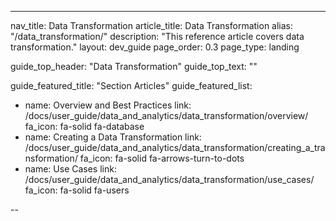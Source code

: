 ---
nav_title: Data Transformation
article_title: Data Transformation
alias: "/data_transformation/"
description: "This reference article covers data transformation."
layout: dev_guide
page_order: 0.3
page_type: landing

guide_top_header: "Data Transformation"
guide_top_text: ""

guide_featured_title: "Section Articles"
guide_featured_list:
  - name: Overview and Best Practices
    link: /docs/user_guide/data_and_analytics/data_transformation/overview/
    fa_icon: fa-solid fa-database
  - name: Creating a Data Transformation
    link: /docs/user_guide/data_and_analytics/data_transformation/creating_a_transformation/
    fa_icon: fa-solid fa-arrows-turn-to-dots
  - name: Use Cases
    link: /docs/user_guide/data_and_analytics/data_transformation/use_cases/
    fa_icon: fa-solid fa-users

--